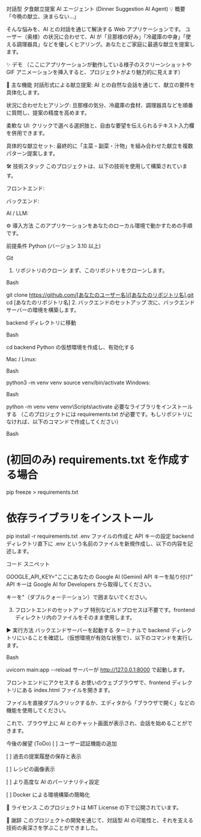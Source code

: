対話型 夕食献立提案 AI エージェント (Dinner Suggestion AI Agent)
💡 概要
「今晩の献立、決まらない…」

そんな悩みを、AI との対話を通じて解決する Web アプリケーションです。
ユーザー（奥様）の状況に合わせて、AI が「旦那様の好み」「冷蔵庫の中身」「使える調理器具」などを優しくヒアリング。あなたとご家庭に最適な献立を提案します。

✨ デモ
（ここにアプリケーションが動作している様子のスクリーンショットや GIF アニメーションを挿入すると、プロジェクトがより魅力的に見えます）

🚀 主な機能
対話形式による献立提案: AI との自然な会話を通じて、献立の要件を具体化します。

状況に合わせたヒアリング: 旦那様の気分、冷蔵庫の食材、調理器具などを順番に質問し、提案の精度を高めます。

柔軟な UI: クリックで選べる選択肢と、自由な要望を伝えられるテキスト入力欄を併用できます。

具体的な献立セット: 最終的に「主菜・副菜・汁物」を組み合わせた献立を複数パターン提案します。

🛠️ 技術スタック
このプロジェクトは、以下の技術を使用して構築されています。

フロントエンド:

バックエンド:

AI / LLM:

⚙️ 導入方法
このアプリケーションをあなたのローカル環境で動かすための手順です。

前提条件
Python (バージョン 3.10 以上)

Git

1. リポジトリのクローン
   まず、このリポジトリをクローンします。

Bash

git clone https://github.com/[あなたのユーザー名]/[あなたのリポジトリ名].git
cd [あなたのリポジトリ名] 2. バックエンドのセットアップ
次に、バックエンドサーバーの環境を構築します。

backend ディレクトリに移動

Bash

cd backend
Python の仮想環境を作成し、有効化する

Mac / Linux:

Bash

python3 -m venv venv
source venv/bin/activate
Windows:

Bash

python -m venv venv
venv\Scripts\activate
必要なライブラリをインストールする
（このプロジェクトには requirements.txt が必要です。もしリポジトリになければ、以下のコマンドで作成してください）

Bash

# (初回のみ) requirements.txt を作成する場合

pip freeze > requirements.txt

# 依存ライブラリをインストール

pip install -r requirements.txt
.env ファイルの作成と API キーの設定
backend ディレクトリ直下に .env という名前のファイルを新規作成し、以下の内容を記述します。

コード スニペット

GOOGLE_API_KEY="ここにあなたの Google AI (Gemini) API キーを貼り付け"
API キーは Google AI for Developers から取得してください。

キーを"（ダブルクォーテーション）で囲まないでください。

3. フロントエンドのセットアップ
   特別なビルドプロセスは不要です。frontend ディレクトリ内のファイルをそのまま使用します。

▶️ 実行方法
バックエンドサーバーを起動する
ターミナルで backend ディレクトリにいることを確認し（仮想環境が有効な状態で）、以下のコマンドを実行します。

Bash

uvicorn main:app --reload
サーバーが http://127.0.0.1:8000 で起動します。

フロントエンドにアクセスする
お使いのウェブブラウザで、frontend ディレクトリにある index.html ファイルを開きます。

ファイルを直接ダブルクリックするか、エディタから「ブラウザで開く」などの機能を使用してください。

これで、ブラウザ上に AI とのチャット画面が表示され、会話を始めることができます。

今後の展望 (ToDo)
[ ] ユーザー認証機能の追加

[ ] 過去の提案履歴の保存と表示

[ ] レシピの画像表示

[ ] より高度な AI のパーソナリティ設定

[ ] Docker による環境構築の簡略化

📄 ライセンス
このプロジェクトは MIT License の下で公開されています。

🙏 謝辞
このプロジェクトの開発を通じて、対話型 AI の可能性と、それを支える技術の奥深さを学ぶことができました。
